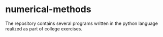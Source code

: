# numerical-methods


The repository contains several programs written in the python language realized as part of college exercises.